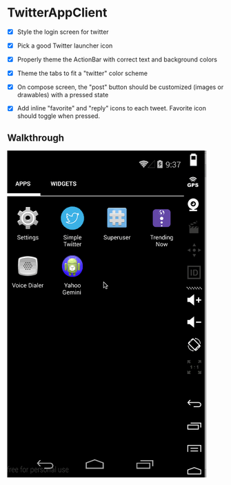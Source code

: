 TwitterAppClient
================

   * [x] Style the login screen for twitter
   * [x] Pick a good Twitter launcher icon
   * [x] Properly theme the ActionBar with correct text and background colors
   * [x] Theme the tabs to fit a "twitter" color scheme
   * [x] On compose screen, the "post" button should be customized (images or drawables) with a pressed state
   * [x] Add inline "favorite" and "reply" icons to each tweet. Favorite icon should toggle when pressed.
   
 
 Walkthrough 
 --- 

![Video Walkthrough](demo.gif)
